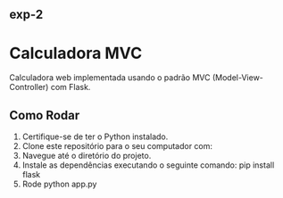 ## exp-2

# Calculadora MVC

Calculadora web implementada usando o padrão MVC (Model-View-Controller) com Flask.

## Como Rodar

1. Certifique-se de ter o Python instalado.
2. Clone este repositório para o seu computador com: 
3. Navegue até o diretório do projeto.
4. Instale as dependências executando o seguinte comando: pip install flask
5. Rode python app.py
